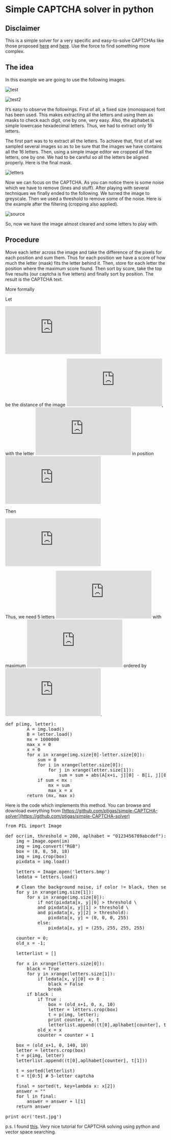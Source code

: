 # Simple CAPTCHA solver in python

## Disclaimer

This is a simple solver for a very specific and easy-to-solve CAPTCHAs like those proposed [here](http://www.white-hat-web-design.co.uk/articles/php-captcha.php) and [here](http://www.white-hat-web-design.co.uk/articles/php-captcha.php). Use the force to find something more complex.

## The idea
In this example we are going to use the following images.

![](http://ptigas.com/blog/wp-content/uploads/2011/02/test1.jpg "test") 

![](http://ptigas.com/blog/wp-content/uploads/2011/02/test2.jpg "test2")

It&#8217;s easy to observe the followings. First of all, a fixed size (monospace) font has been used. This makes extracting all the letters and using them as masks to check each digit, one by one, very easy. Also, the alphabet is simple lowercase hexadecimal letters. Thus, we had to extract only 16 letters.

The first part was to to extract all the letters. To achieve that, first of all we sampled several images so as to be sure that the images we have contains all the 16 letters. Then, using a simple image editor we cropped all the letters, one by one. We had to be careful so all the letters be aligned properly. Here is the final mask.

![](http://ptigas.com/blog/wp-content/uploads/2011/02/letters.jpg "letters")

Now we can focus on the CAPTCHA. As you can notice there is some noise which we have to remove (lines and stuff). After playing with several techniques we finally ended to the following. We turned the image to greyscale. Then we used a threshold to remove some of the noise. Here is the example after the filtering (cropping also applied).

![](http://ptigas.com/blog/wp-content/uploads/2011/02/source.jpg "source")

So, now we have the image almost cleared and some letters to play with.

## Procedure

Move each letter across the image and take the difference of the pixels for each position and sum them. Thus for each position we have a score of how much the letter (mask) fits the letter behind it. Then, store for each letter the position where the maximum score found. Then sort by score, take the top five results (our captcha is five letters) and finally sort by position. The result is the CAPTCHA text.

More formally

Let

![d(I,l,o)=\sum_{0\leq i \leq W \\ 0 \leq j \leq H}{[I(o+i, j)-l(i,j)]}](http://s0.wp.com/latex.php?latex=d%28I%2Cl%2Co%29%3D%5Csum_%7B0%5Cleq+i+%5Cleq+W+%5C%5C+0+%5Cleq+j+%5Cleq+H%7D%7B%5BI%28o%2Bi%2C+j%29-l%28i%2Cj%29%5D%7D&bg=T&fg=333333&s=0 "d(I,l,o)=\sum_{0\leq i \leq W \\ 0 \leq j \leq H}{[I(o+i, j)-l(i,j)]}")

be the distance of the image ![I](http://s0.wp.com/latex.php?latex=I&bg=T&fg=333333&s=0 "I"), with the letter ![l](http://s0.wp.com/latex.php?latex=l&bg=T&fg=333333&s=0 "l") in position ![o](http://s0.wp.com/latex.php?latex=o&bg=T&fg=333333&s=0 "o")

Then

![p(I,l) = \arg\max_{o}d(I,l,o)](http://s0.wp.com/latex.php?latex=p%28I%2Cl%29+%3D+%5Carg%5Cmax_%7Bo%7Dd%28I%2Cl%2Co%29&bg=T&fg=333333&s=0 "p(I,l) = \arg\max_{o}d(I,l,o)")

Thus, we need 5 letters ![l_{1},l_{2},l_{3},l_{4},l_{5}](http://s0.wp.com/latex.php?latex=l_%7B1%7D%2Cl_%7B2%7D%2Cl_%7B3%7D%2Cl_%7B4%7D%2Cl_%7B5%7D&bg=T&fg=333333&s=0 "l_{1},l_{2},l_{3},l_{4},l_{5}") with maximum ![d(l_{i},I,o)](http://s0.wp.com/latex.php?latex=d%28l_%7Bi%7D%2CI%2Co%29&bg=T&fg=333333&s=0 "d(l_{i},I,o)") ordered by ![p(l_{i}, I)](http://s0.wp.com/latex.php?latex=p%28l_%7Bi%7D%2C+I%29&bg=T&fg=333333&s=0 "p(l_{i}, I)").

<pre data-language="python">def p(img, letter):
        A = img.load()
        B = letter.load()
        mx = 1000000
        max_x = 0
        x = 0
        for x in xrange(img.size[0]-letter.size[0]):
            sum = 0
            for i in xrange(letter.size[0]):
                for j in xrange(letter.size[1]):
                    sum = sum + abs(A[x+i, j][0] - B[i, j][0])
            if sum &lt; mx :
                mx = sum
                max_x = x
        return (mx, max_x)</pre>

Here is the code which implements this method. You can browse and download everything from [https://github.com/ptigas/simple-CAPTCHA-solver](https://github.com/ptigas/simple-CAPTCHA-solver)

<pre data-language="python">from PIL import Image

def ocr(im, threshold = 200, aplhabet = "0123456789abcdef"):
    img = Image.open(im)
    img = img.convert("RGB")
    box = (8, 8, 58, 18)
    img = img.crop(box)
    pixdata = img.load()

    letters = Image.open('letters.bmp')
    ledata = letters.load()

    # Clean the background noise, if color != black, then set to white.
    for y in xrange(img.size[1]):
        for x in xrange(img.size[0]):
            if not(pixdata[x, y][0] &gt; threshold \
            and pixdata[x, y][1] &gt; threshold \
            and pixdata[x, y][2] &gt; threshold):
                pixdata[x, y] = (0, 0, 0, 255)
            else:
                pixdata[x, y] = (255, 255, 255, 255)

    counter = 0;
    old_x = -1;

    letterlist = []

    for x in xrange(letters.size[0]):
        black = True
        for y in xrange(letters.size[1]):
            if ledata[x, y][0] &lt;&gt; 0 :
                black = False
                break
        if black :
            if True :
                box = (old_x+1, 0, x, 10)
                letter = letters.crop(box)
                t = p(img, letter);
                print counter, x, t
                letterlist.append((t[0],aplhabet[counter], t[1]))
            old_x = x
            counter = counter + 1

    box = (old_x+1, 0, 140, 10)
    letter = letters.crop(box)
    t = p(img, letter)
    letterlist.append((t[0],aplhabet[counter], t[1]))

    t = sorted(letterlist)
    t = t[0:5] # 5-letter captcha

    final = sorted(t, key=lambda x: x[2])
    answer = ""
    for l in final:
        answer = answer + l[1]
    return answer

print ocr('test.jpg')</pre>

p.s. I found [this](http://www.wausita.com/captcha/). Very nice tutorial for CAPTCHA solving using python and vector space searching.